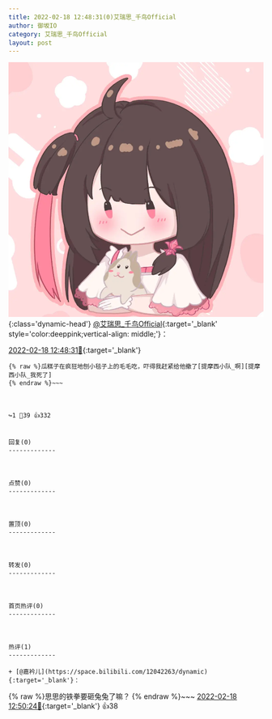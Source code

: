 ```yaml
---
title: 2022-02-18 12:48:31(0)艾瑞思_千鸟Official
author: 御坂IO
category: 艾瑞思_千鸟Official
layout: post
---
```


![img](/images/7e08840c56f251de28bdf766b647bd5fe9a5d50a.jpg){:class='dynamic-head'}
[@艾瑞思_千鸟Official](https://space.bilibili.com/1090010845/dynamic){:target='_blank' style='color:deeppink;vertical-align: middle;'}：

[2022-02-18 12:48:31🔗](https://t.bilibili.com/628445245457306725){:target='_blank'}

~~~
{% raw %}瓜糕子在疯狂地刨小毯子上的毛毛吃，吓得我赶紧给他撤了[提摩西小队_啊][提摩西小队_我死了]
{% endraw %}~~~



↪️1 💬39 👍332


回复(0)
-------------



点赞(0)
-------------



置顶(0)
-------------



转发(0)
-------------



首页热评(0)
-------------



热评(1)
-------------

+ [@嘉衿儿](https://space.bilibili.com/12042263/dynamic){:target='_blank'}：
~~~
{% raw %}思思的铁拳要砸兔兔了嘛？
{% endraw %}~~~
[2022-02-18 12:50:24🔗](https://t.bilibili.com/628445245457306725#reply102818662064){:target='_blank'} 👍38


